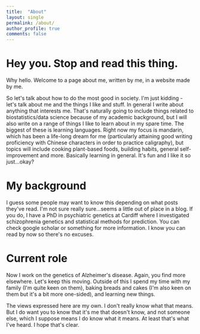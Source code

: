 ```yaml
---
title:  "About"
layout: single
permalink: /about/
author_profile: true
comments: false
---
```


# Hey you. Stop and read this thing.
Why hello. Welcome to a page about me, written by me, in a website made by me. 

So let's talk about how to do the most good in society. I'm just kidding - let's talk about me and the things I like and stuff. In general I write about anything that interests me. That's naturally going to include things related to biostatistics/data science because of my academic background, but I will also write on a range of things I like to learn about in my spare time. The biggest of these is learning languages. Right now my focus is mandarin, which has been a life-long dream for me (particularly attaining good writing proficiency with Chinese characters in order to practice caligraphy), but topics will include cooking plant-based foods, building habits, general self-improvement and more. Basically learning in general. It's fun and I like it so just...okay?

# My background
I guess some people may want to know this depending on what posts they've read. I'm not sure really sure...seems a little out of place in a blog. If you do, I have a PhD in psychiatric genetics at Cardiff where I investigated schizophrenia genetics and statistical methods for prediction. You can check google scholar or something for more information. I know you can read by now so there's no excuses.

# Current role
Now I work on the genetics of Alzheimer's disease. Again, you find more elsewhere. Let's keep this moving. Outside of this I spend my time with my family (I'm quite keen on them), baking breads and cakes (I'm also keen on them but it's a bit more one-sided), and learning new things.

The views expressed here are my own. I don't really know what that means. But I do want you to know that it's me that doesn't know, and not someone else, which I suppose means I do know what it means. At least that's what I've heard. I hope that's clear.
